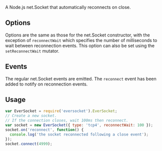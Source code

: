 A Node.js net.Socket that automatically reconnects on close. 

## Options

Options are the same as those for the net.Socket constructor, with the exception of `reconnectWait` which specifies the number of milliseconds to wait between reconnection events. This option can also be set using the `setReconnectWait` mutator.

## Events

The regular net.Socket events are emitted. The `reconnect` event has been added to notify on reconnection events.

## Usage

```javascript
var EverSocket = require('eversocket').EverSocket;
// Create a new socket. 
// If the connection closes, wait 100ms then reconnect.
var socket = new EverSocket({ type: 'tcp4', reconnectWait: 100 });
socket.on('reconnect', function() {
  console.log('the socket reconnected following a close event');
});
socket.connect(4999);
```